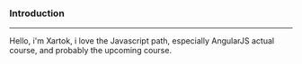 ### Introduction
---
Hello, i'm Xartok, i love the Javascript path, especially AngularJS actual course, and probably the upcoming course.
